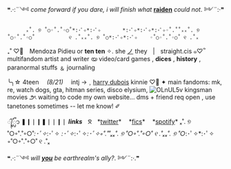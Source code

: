 ❝.·:¨༺   *come forward if you dare, i will finish what* **[raiden](https://open.spotify.com/playlist/7K2fvXfyM0IViEbj61mi2q?si=56ffa5cc67864e95)** *could not*. ༻¨:·❞

          ₓ˚. ୭ ˚○◦˚.˚◦○˚*:･ﾟ✧*:･ﾟ✧       *:･ﾟ✧*:･ﾟ✧*:･ﾟ✧◦˚.˚˚ₓₓ˚. ୭ ˚○◦˚.˚◦○˚           ୧ .˚ₓₓ˚. ୭ ˚○*:･ﾟ✧*:･ﾟ✧    ◦˚○◦˚.˚◦○˚ ୧ .˚ₓ
₊˚ ♡⃕⠀ Mendoza Pidieu or **ten ten** ✧. she [ノ](https://en.pronouns.page/she) they  |  straight.cis
        ๑♡՞ multifandom artist and writer യ video/card games , **dices** , **history** , paranormal stuffs ﹠ journaling

╰╮☆ 4teen  *(8/21)*  intj →﹐[harry dubois](https://discoelysium.fandom.com/wiki/Harrier_Du_Bois) kinnie 
       ♡⃘ ✦ main fandoms: mk, re, watch dogs, gta, hitman series, disco elysium, ![OLnUL5v](https://github.com/crenzy-rbyi/crenzy-rbyi/assets/156772579/dc4ad98d-41c5-4ba5-9dbf-fa23f300a529) kingsman movies
౨ৎ waiting to code my own website... dms + friend req open , use tanetones sometimes -- let me know! ✐

 ᭄ᬽ  ❚❙❘❙❚❘❘❙❘  ***links***ㅤᘝㅤ*[twitter](https://twitter.com/aburrne/)* ㅤ*[fics](https://archiveofourown.org/users/aburrne)* ㅤ*[spotify](https://open.spotify.com/user/4xr78rl6syz9w4d16zgdhurx3?si=cbe0407113c44464)*
             ₓ˚. ୭ ˚○◦˚.˚◦○˚*:･ﾟ✧*:･ﾟ✧       *:･ﾟ✧*:･ﾟ✧*:･ﾟ✧◦˚.˚˚ₓₓ˚. ୭ ˚○◦˚.˚◦○˚           ୧ .˚ₓₓ˚. ୭ ˚○*:･ﾟ✧*:･ﾟ✧    ◦˚○◦˚.˚◦○˚ ୧ .˚ₓ

❝.·:¨༺   *will* ***[you](https://open.spotify.com/playlist/6ZfdfH3UGDZ2AklP5lbkC4?si=d4c77bda739146b3)*** *be earthrealm's ally?*. ༻¨:·.❞
